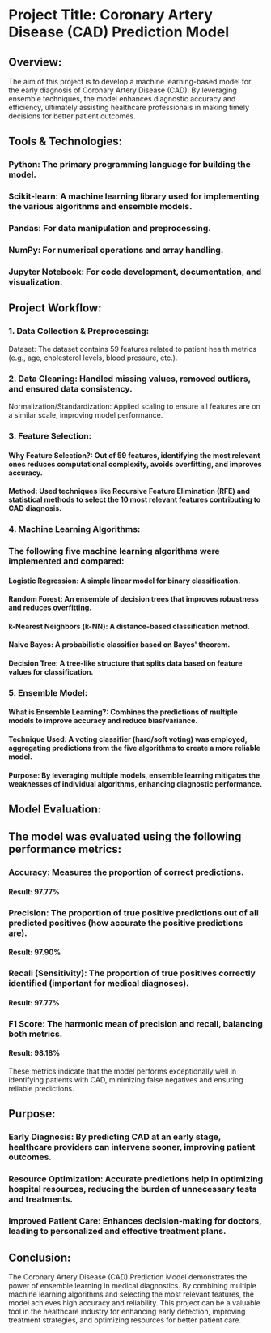 

# Project Title: Coronary Artery Disease (CAD) Prediction Model


## Overview:
The aim of this project is to develop a machine learning-based model for the early diagnosis of Coronary Artery Disease (CAD). By leveraging ensemble techniques, the model enhances diagnostic accuracy and efficiency, ultimately assisting healthcare professionals in making timely decisions for better patient outcomes.


## Tools & Technologies:

### Python: The primary programming language for building the model.
### Scikit-learn: A machine learning library used for implementing the various algorithms and ensemble models.
### Pandas: For data manipulation and preprocessing.
### NumPy: For numerical operations and array handling.
### Jupyter Notebook: For code development, documentation, and visualization.


## Project Workflow:

### 1. Data Collection & Preprocessing:
Dataset: The dataset contains 59 features related to patient health metrics (e.g., age, cholesterol levels, blood pressure, etc.).

### 2. Data Cleaning: Handled missing values, removed outliers, and ensured data consistency.
Normalization/Standardization: Applied scaling to ensure all features are on a similar scale, improving model performance.

### 3. Feature Selection:

#### Why Feature Selection?: Out of 59 features, identifying the most relevant ones reduces computational complexity, avoids overfitting, and improves accuracy.
#### Method: Used techniques like Recursive Feature Elimination (RFE) and statistical methods to select the 10 most relevant features contributing to CAD diagnosis.

### 4. Machine Learning Algorithms:

### The following five machine learning algorithms were implemented and compared:

#### Logistic Regression: A simple linear model for binary classification.
#### Random Forest: An ensemble of decision trees that improves robustness and reduces overfitting.
#### k-Nearest Neighbors (k-NN): A distance-based classification method.
#### Naive Bayes: A probabilistic classifier based on Bayes' theorem.
#### Decision Tree: A tree-like structure that splits data based on feature values for classification.

### 5. Ensemble Model:
   
#### What is Ensemble Learning?: Combines the predictions of multiple models to improve accuracy and reduce bias/variance.
#### Technique Used: A voting classifier (hard/soft voting) was employed, aggregating predictions from the five algorithms to create a more reliable model.
#### Purpose: By leveraging multiple models, ensemble learning mitigates the weaknesses of individual algorithms, enhancing diagnostic performance.

## Model Evaluation:

## The model was evaluated using the following performance metrics:

### Accuracy: Measures the proportion of correct predictions.
#### Result: 97.77%

### Precision: The proportion of true positive predictions out of all predicted positives (how accurate the positive predictions are).
#### Result: 97.90%

### Recall (Sensitivity): The proportion of true positives correctly identified (important for medical diagnoses).
#### Result: 97.77%

### F1 Score: The harmonic mean of precision and recall, balancing both metrics.
#### Result: 98.18%
These metrics indicate that the model performs exceptionally well in identifying patients with CAD, minimizing false negatives and ensuring reliable predictions.

## Purpose:

### Early Diagnosis: By predicting CAD at an early stage, healthcare providers can intervene sooner, improving patient outcomes.
### Resource Optimization: Accurate predictions help in optimizing hospital resources, reducing the burden of unnecessary tests and treatments.
### Improved Patient Care: Enhances decision-making for doctors, leading to personalized and effective treatment plans.


## Conclusion:

The Coronary Artery Disease (CAD) Prediction Model demonstrates the power of ensemble learning in medical diagnostics. By combining multiple machine learning algorithms and selecting the most relevant features, the model achieves high accuracy and reliability. This project can be a valuable tool in the healthcare industry for enhancing early detection, improving treatment strategies, and optimizing resources for better patient care.







